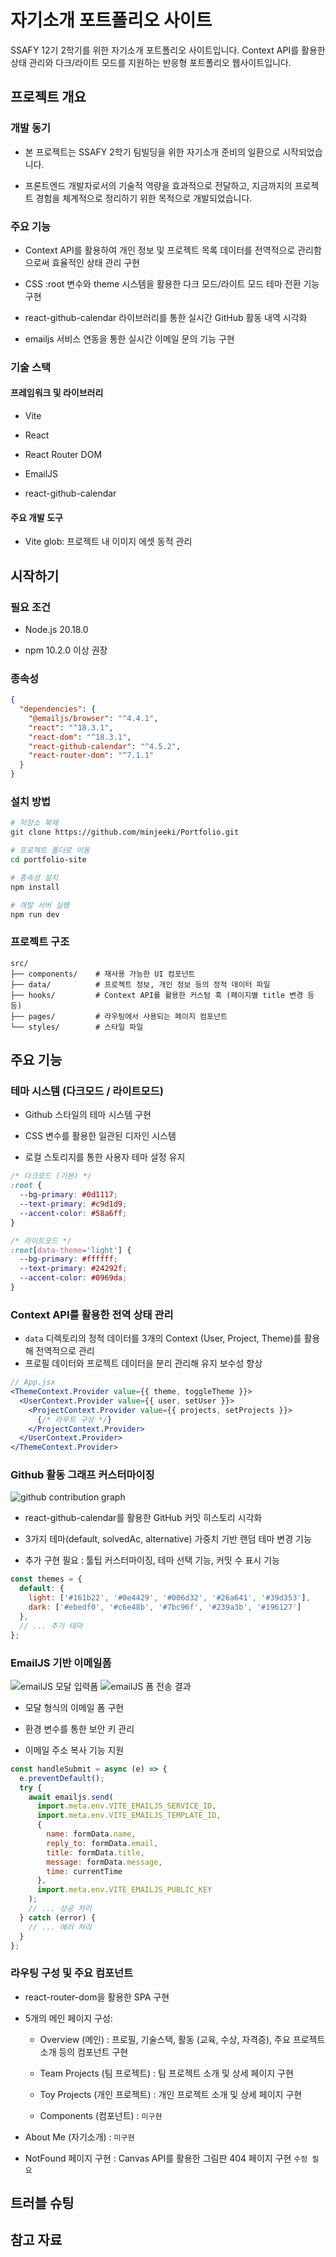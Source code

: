 # 자기소개 포트폴리오 사이트

SSAFY 12기 2학기를 위한 자기소개 포트폴리오 사이트입니다. Context API를 활용한 상태 관리와 다크/라이트 모드를 지원하는 반응형 포트폴리오 웹사이트입니다.

## 프로젝트 개요

### 개발 동기
- 본 프로젝트는 SSAFY 2학기 팀빌딩을 위한 자기소개 준비의 일환으로 시작되었습니다.

- 프론트엔드 개발자로서의 기술적 역량을 효과적으로 전달하고, 지금까지의 프로젝트 경험을 체계적으로 정리하기 위한 목적으로 개발되었습니다.

### 주요 기능

- Context API를 활용하여 개인 정보 및 프로젝트 목록 데이터를 전역적으로 관리함으로써 효율적인 상태 관리 구현

- CSS :root 변수와 theme 시스템을 활용한 다크 모드/라이트 모드 테마 전환 기능 구현

- react-github-calendar 라이브러리를 통한 실시간 GitHub 활동 내역 시각화

- emailjs 서비스 연동을 통한 실시간 이메일 문의 기능 구현

### 기술 스택

#### 프레임워크 및 라이브러리

- Vite

- React

- React Router DOM

- EmailJS

- react-github-calendar

#### 주요 개발 도구

- Vite glob: 프로젝트 내 이미지 에셋 동적 관리

## 시작하기

### 필요 조건

- Node.js 20.18.0

- npm 10.2.0 이상 권장

### 종속성

```json
{
  "dependencies": {
    "@emailjs/browser": "^4.4.1",
    "react": "^18.3.1",
    "react-dom": "^18.3.1",
    "react-github-calendar": "^4.5.2",
    "react-router-dom": "^7.1.1"
  }
}
```

### 설치 방법

```bash
# 저장소 복제
git clone https://github.com/minjeeki/Portfolio.git

# 프로젝트 폴더로 이동
cd portfolio-site

# 종속성 설치
npm install

# 개발 서버 실행
npm run dev
```

### 프로젝트 구조

```
src/
├── components/    # 재사용 가능한 UI 컴포넌트
├── data/          # 프로젝트 정보, 개인 정보 등의 정적 데이터 파일
├── hooks/         # Context API를 활용한 커스텀 훅 (페이지별 title 변경 등등)
├── pages/         # 라우팅에서 사용되는 페이지 컴포넌트
└── styles/        # 스타일 파일
```

## 주요 기능

### 테마 시스템 (다크모드 / 라이트모드)

- Github 스타일의 테마 시스템 구현

- CSS 변수를 활용한 일관된 디자인 시스템

- 로컬 스토리지를 통한 사용자 테마 설정 유지

```css
/* 다크모드 (기본) */
:root {
  --bg-primary: #0d1117;
  --text-primary: #c9d1d9;
  --accent-color: #58a6ff;
}

/* 라이트모드 */
:root[data-theme='light'] {
  --bg-primary: #ffffff;
  --text-primary: #24292f;
  --accent-color: #0969da;
}
```

### Context API를 활용한 전역 상태 관리

- `data` 디렉토리의 정적 데이터를 3개의 Context (User, Project, Theme)를 활용해 전역적으로 관리
- 프로필 데이터와 프로젝트 데이터을 분리 관리해 유지 보수성 향상

```jsx
// App.jsx
<ThemeContext.Provider value={{ theme, toggleTheme }}>
  <UserContext.Provider value={{ user, setUser }}>
    <ProjectContext.Provider value={{ projects, setProjects }}>
      {/* 라우트 구성 */}
    </ProjectContext.Provider>
  </UserContext.Provider>
</ThemeContext.Provider>
```

### Github 활동 그래프 커스터마이징

![github contribution graph](./readme-img/contribution_grass.png)

- react-github-calendar를 활용한 GitHub 커밋 히스토리 시각화

- 3가지 테마(default, solvedAc, alternative) 가중치 기반 랜덤 테마 변경 기능

- 추가 구현 필요 : 툴팁 커스터마이징, 테마 선택 기능, 커밋 수 표시 기능


```jsx
const themes = {
  default: {
    light: ['#161b22', '#0e4429', '#006d32', '#26a641', '#39d353'],
    dark: ['#ebedf0', '#c6e48b', '#7bc96f', '#239a3b', '#196127']
  },
  // ... 추가 테마
};
```

### EmailJS 기반 이메일폼

![emailJS 모달 입력폼](./readme-img/contribution_grass.png)
![emailJS 폼 전송 결과](./readme-img/emailJS_result.png)

- 모달 형식의 이메일 폼 구현

- 환경 변수를 통한 보안 키 관리

- 이메일 주소 복사 기능 지원

```jsx
const handleSubmit = async (e) => {
  e.preventDefault();
  try {
    await emailjs.send(
      import.meta.env.VITE_EMAILJS_SERVICE_ID,
      import.meta.env.VITE_EMAILJS_TEMPLATE_ID,
      {
        name: formData.name,
        reply_to: formData.email,
        title: formData.title,
        message: formData.message,
        time: currentTime
      },
      import.meta.env.VITE_EMAILJS_PUBLIC_KEY
    );
    // ... 성공 처리
  } catch (error) {
    // ... 에러 처리
  }
};
```

### 라우팅 구성 및 주요 컴포넌트

- react-router-dom을 활용한 SPA 구현

- 5개의 메인 페이지 구성:

  - Overview (메인) : 프로필, 기술스택, 활동 (교육, 수상, 자격증), 주요 프로젝트 소개 등의 컴포넌트 구현

  - Team Projects (팀 프로젝트) : 팀 프로젝트 소개 및 상세 페이지 구현

  - Toy Projects (개인 프로젝트) : 개인 프로젝트 소개 및 상세 페이지 구현

  - Components (컴포넌트) : `미구현`

- About Me (자기소개) : `미구현`

- NotFound 페이지 구현 : Canvas API를 활용한 그림판 404 페이지 구현 `수정 필요`

## 트러블 슈팅

## 참고 자료